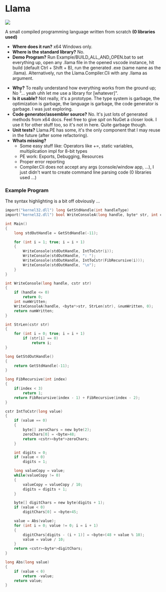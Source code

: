 # Llama

![](https://github.com/dauthleikr/llama/workflows/BuildAndTest/badge.svg)

A small compiled programming language written from scratch **(0 libraries used)**

- **Where does it run?** x64 Windows only.
- **Where is the standard library?** No.
- **Demo Program?** Run Example/BUILD_ALL_AND_OPEN.bat to set everything up, open any .llama file in the opened vscode instance, hit build (default Ctrl + Shift + B), run the generated .exe (same name as the .llama). Alternatively, run the Llama.Compiler.Cli with any .llama as argument.

* **Why?** To really understand how everything works from the ground up; No "... yeah uhh let me use a library for [whatever]".
* **Is it usable?** Not really, it's a prototype. The type system is garbage, the optimization is garbage, the language is garbage, the code generator is garbage. I was just exploring.
* **Code generator/assembler source?** No. It's just lots of generated methods from x64 docs. Feel free to give _spit_ on NuGet a closer look. I use it for other stuff too, so it's not in here. Quite garbage though.
* **Unit tests?** Llama.PE has some, it's the only component that I may reuse in the future (after some refactoring). 
* **Whats missing?** 
  * Some easy stuff like: Operators like +=, static variables, multiplication impl for 8-bit types
  * PE work: Exports, Debugging, Resources
  * Proper error reporting
  * Compiler.Cli does not accept any args (console/window app, ...), I just didn't want to create command line parsing code (0 libraries used ...)



### Example Program

The syntax highlighting is a bit off obviously ...

```c
import("kernel32.dll") long GetStdHandle(int handleType)
import("kernel32.dll") bool WriteConsoleA(long handle, byte* str, int count, int* numWritten, long null)

int Main()
{
	long stdOutHandle = GetStdHandle(-11);

	for (int i = 1; true; i = i + 1)
	{
		WriteConsole(stdOutHandle, IntToCstr(i));
		WriteConsole(stdOutHandle, ": ");
		WriteConsole(stdOutHandle, IntToCstr(FibRecursive(i)));
		WriteConsole(stdOutHandle, "\n");
	}
}

int WriteConsole(long handle, cstr str)
{
	if (handle <= 0)
		return 0;
	int numWritten;
	WriteConsoleA(handle, <byte*>str, StrLen(str), &numWritten, 0);
	return numWritten;
}

int StrLen(cstr str)
{
	for (int i = 0; true; i = i + 1)
		if (str[i] == 0)
			return i;
}

long GetStdOutHandle()
{
	return GetStdHandle(-11);
}

long FibRecursive(int index)
{
	if(index < 3)
		return 1;
	return FibRecursive(index - 1) + FibRecursive(index - 2);
}

cstr IntToCstr(long value)
{
	if (value == 0)
	{
		byte[] zeroChars = new byte(2);
		zeroChars[0] = <byte>48;
		return <cstr><byte*>zeroChars;
	}

	int digits = 0;
	if (value < 0)
		digits = 1;

	long valueCopy = value;
	while(valueCopy != 0)
	{
		valueCopy = valueCopy / 10;
		digits = digits + 1;
	}

	byte[] digitChars = new byte(digits + 1);
	if (value < 0)
		digitChars[0] = <byte>45;

	value = Abs(value);
	for (int i = 0; value != 0; i = i + 1)
	{
		digitChars[digits - (i + 1)] = <byte>(48 + value % 10);
		value = value / 10;
	}
	return <cstr><byte*>digitChars;
}

long Abs(long value)
{
	if (value < 0)
		return -value;
	return value;
}
```

